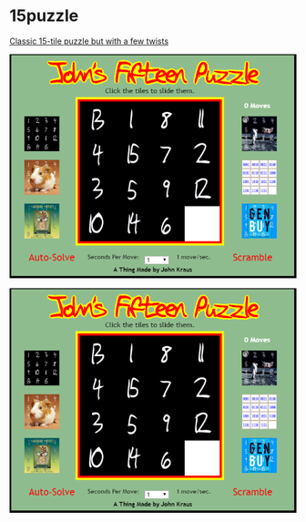 # 15puzzle
[Classic 15-tile puzzle but with a few twists](https://johns15puzzle.surge.sh/)

![alt text](https://github.com/johnfkraus/15puzzle/blob/main/images/15Puzzle.png "John's 15-Tile Puzzle")

[<img src="https://github.com/johnfkraus/15puzzle/blob/main/images/15Puzzle.png">](https://johns15puzzle.surge.sh/)
